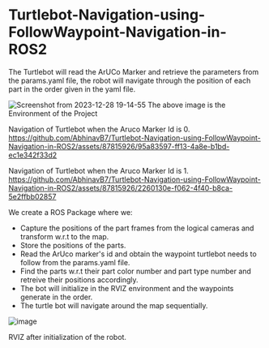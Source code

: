 # Turtlebot-Navigation-using-FollowWaypoint-Navigation-in-ROS2

The Turtlebot will read the ArUCo Marker and retrieve the parameters from the params.yaml file, the robot will navigate through the position of each part in the order given in the yaml file.

![Screenshot from 2023-12-28 19-14-55](https://github.com/AbhinavB7/Turtlebot-Navigation-using-FollowWaypoint-Navigation-in-ROS2/assets/87815926/da69551e-b7bc-4249-aca7-b4de9c57b32e)
The above image is the Environment of the Project

Navigation of Turtlebot when the Aruco Marker Id is 0.
https://github.com/AbhinavB7/Turtlebot-Navigation-using-FollowWaypoint-Navigation-in-ROS2/assets/87815926/95a83597-ff13-4a8e-b1bd-ec1e342f33d2

Navigation of Turtlebot when the Aruco Marker Id is 1.
https://github.com/AbhinavB7/Turtlebot-Navigation-using-FollowWaypoint-Navigation-in-ROS2/assets/87815926/2260130e-f062-4f40-b8ca-5e2ffbb02857


We create a ROS Package where we:
- Capture the positions of the part frames from the logical cameras and transform w.r.t to the map.
- Store the positions of the parts.
- Read the ArUco marker's id and obtain the waypoint turtlebot needs to follow from the params.yaml file.
- Find the parts w.r.t their part color number and part type number and retreive their positions accordingly.
- The bot will initialize in the RVIZ environment and the waypoints generate in the order.
- The turtle bot will navigate around the map sequentially.

![image](https://github.com/AbhinavB7/Turtlebot-Navigation-using-FollowWaypoint-Navigation-in-ROS2/assets/87815926/65c26274-c2f0-49e1-bb1b-129385f6951b)

RVIZ after initialization of the robot.


